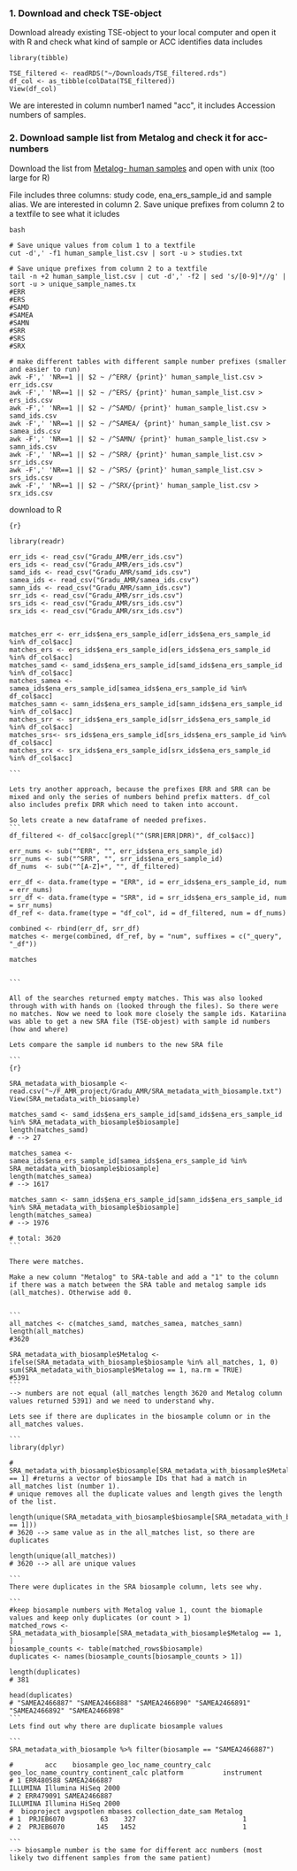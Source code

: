 ### 1. Download and check TSE-object

Download already existing TSE-object to your local computer and open it with R and check what kind of sample or ACC identifies data includes

```{r}
library(tibble)

TSE_filtered <- readRDS("~/Downloads/TSE_filtered.rds")
df_col <- as_tibble(colData(TSE_filtered))
View(df_col)

```

We are interested in column number1 named "acc", it includes Accession numbers of samples.

### 2. Download sample list from Metalog and check it for acc-numbers 

Download the list from [Metalog- human samples](https://metalog.embl.de/explore/human) and open with unix (too large for R)

File includes three columns: study code, ena_ers_sample_id and sample alias. We are interested in column 2. Save unique prefixes from column 2 to a textfile to see what it icludes

```
bash

# Save unique values from colum 1 to a textfile
cut -d',' -f1 human_sample_list.csv | sort -u > studies.txt

# Save unique prefixes from column 2 to a textfile
tail -n +2 human_sample_list.csv | cut -d',' -f2 | sed 's/[0-9]*//g' | sort -u > unique_sample_names.tx
#ERR
#ERS
#SAMD
#SAMEA
#SAMN
#SRR
#SRS
#SRX

# make different tables with different sample number prefixes (smaller and easier to run)
awk -F',' 'NR==1 || $2 ~ /^ERR/ {print}' human_sample_list.csv > err_ids.csv
awk -F',' 'NR==1 || $2 ~ /^ERS/ {print}' human_sample_list.csv > ers_ids.csv
awk -F',' 'NR==1 || $2 ~ /^SAMD/ {print}' human_sample_list.csv > samd_ids.csv
awk -F',' 'NR==1 || $2 ~ /^SAMEA/ {print}' human_sample_list.csv > samea_ids.csv
awk -F',' 'NR==1 || $2 ~ /^SAMN/ {print}' human_sample_list.csv > samn_ids.csv
awk -F',' 'NR==1 || $2 ~ /^SRR/ {print}' human_sample_list.csv > srr_ids.csv
awk -F',' 'NR==1 || $2 ~ /^SRS/ {print}' human_sample_list.csv > srs_ids.csv
awk -F',' 'NR==1 || $2 ~ /^SRX/{print}' human_sample_list.csv > srx_ids.csv
````
download to R

````
{r}

library(readr)

err_ids <- read_csv("Gradu_AMR/err_ids.csv")
ers_ids <- read_csv("Gradu_AMR/ers_ids.csv")
samd_ids <- read_csv("Gradu_AMR/samd_ids.csv")
samea_ids <- read_csv("Gradu_AMR/samea_ids.csv")
samn_ids <- read_csv("Gradu_AMR/samn_ids.csv")
srr_ids <- read_csv("Gradu_AMR/srr_ids.csv")
srs_ids <- read_csv("Gradu_AMR/srs_ids.csv")
srx_ids <- read_csv("Gradu_AMR/srx_ids.csv")


matches_err <- err_ids$ena_ers_sample_id[err_ids$ena_ers_sample_id %in% df_col$acc]
matches_ers <- ers_ids$ena_ers_sample_id[ers_ids$ena_ers_sample_id %in% df_col$acc]
matches_samd <- samd_ids$ena_ers_sample_id[samd_ids$ena_ers_sample_id %in% df_col$acc]
matches_samea <- samea_ids$ena_ers_sample_id[samea_ids$ena_ers_sample_id %in% df_col$acc]
matches_samn <- samn_ids$ena_ers_sample_id[samn_ids$ena_ers_sample_id %in% df_col$acc]
matches_srr <- srr_ids$ena_ers_sample_id[srr_ids$ena_ers_sample_id %in% df_col$acc]
matches_srs<- srs_ids$ena_ers_sample_id[srs_ids$ena_ers_sample_id %in% df_col$acc]
matches_srx <- srx_ids$ena_ers_sample_id[srx_ids$ena_ers_sample_id %in% df_col$acc]

```

Lets try another approach, because the prefixes ERR and SRR can be mixed and only the series of numbers behind prefix matters. df_col also includes prefix DRR which need to taken into account.

So lets create a new dataframe of needed prefixes. 
```
df_filtered <- df_col$acc[grepl("^(SRR|ERR|DRR)", df_col$acc)]

err_nums <- sub("^ERR", "", err_ids$ena_ers_sample_id)
srr_nums <- sub("^SRR", "", srr_ids$ena_ers_sample_id)
df_nums  <- sub("^[A-Z]+", "", df_filtered)

err_df <- data.frame(type = "ERR", id = err_ids$ena_ers_sample_id, num = err_nums)
srr_df <- data.frame(type = "SRR", id = srr_ids$ena_ers_sample_id, num = srr_nums)
df_ref <- data.frame(type = "df_col", id = df_filtered, num = df_nums)

combined <- rbind(err_df, srr_df)
matches <- merge(combined, df_ref, by = "num", suffixes = c("_query", "_df"))

matches


```

All of the searches returned empty matches. This was also looked through with with hands on (looked through the files). So there were no matches. Now we need to look more closely the sample ids. Katariina was able to get a new SRA file (TSE-objest) with sample id numbers (how and where)

Lets compare the sample id numbers to the new SRA file

```
{r}

SRA_metadata_with_biosample <- read.csv("~/F_AMR_project/Gradu_AMR/SRA_metadata_with_biosample.txt")
View(SRA_metadata_with_biosample)

matches_samd <- samd_ids$ena_ers_sample_id[samd_ids$ena_ers_sample_id %in% SRA_metadata_with_biosample$biosample]
length(matches_samd)
# --> 27

matches_samea <- samea_ids$ena_ers_sample_id[samea_ids$ena_ers_sample_id %in% SRA_metadata_with_biosample$biosample]
length(matches_samea)
# --> 1617

matches_samn <- samn_ids$ena_ers_sample_id[samn_ids$ena_ers_sample_id %in% SRA_metadata_with_biosample$biosample]
length(matches_samea)
# --> 1976

# total: 3620
```

There were matches.

Make a new column "Metalog" to SRA-table and add a "1" to the column if there was a match between the SRA table and metalog sample ids (all_matches). Otherwise add 0.


```
all_matches <- c(matches_samd, matches_samea, matches_samn)
length(all_matches)
#3620

SRA_metadata_with_biosample$Metalog <- ifelse(SRA_metadata_with_biosample$biosample %in% all_matches, 1, 0)
sum(SRA_metadata_with_biosample$Metalog == 1, na.rm = TRUE)
#5391
```
--> numbers are not equal (all_matches length 3620 and Metalog column values returned 5391) and we need to understand why.

Lets see if there are duplicates in the biosample column or in the all_matches values.

```
library(dplyr)

# SRA_metadata_with_biosample$biosample[SRA_metadata_with_biosample$Metalog == 1] #returns a vector of biosample IDs that had a match in all_matches list (number 1).
# unique removes all the duplicate values and length gives the length of the list.

length(unique(SRA_metadata_with_biosample$biosample[SRA_metadata_with_biosample$Metalog == 1]))
# 3620 --> same value as in the all_matches list, so there are duplicates

length(unique(all_matches))
# 3620 --> all are unique values

```
There were duplicates in the SRA biosample column, lets see why.

```
#keep biosample numbers with Metalog value 1, count the biomaple values and keep only duplicates (or count > 1)
matched_rows <- SRA_metadata_with_biosample[SRA_metadata_with_biosample$Metalog == 1, ]
biosample_counts <- table(matched_rows$biosample)
duplicates <- names(biosample_counts[biosample_counts > 1])

length(duplicates)
# 381

head(duplicates)
# "SAMEA2466887" "SAMEA2466888" "SAMEA2466890" "SAMEA2466891" "SAMEA2466892" "SAMEA2466898"
```
Lets find out why there are duplicate biosample values

```
SRA_metadata_with_biosample %>% filter(biosample == "SAMEA2466887")

#        acc    biosample geo_loc_name_country_calc geo_loc_name_country_continent_calc platform          instrument
# 1 ERR480588 SAMEA2466887                                                               ILLUMINA Illumina HiSeq 2000
# 2 ERR479091 SAMEA2466887                                                               ILLUMINA Illumina HiSeq 2000
#  bioproject avgspotlen mbases collection_date_sam Metalog
# 1  PRJEB6070         63    327                           1
# 2  PRJEB6070        145   1452                           1

```
--> biosample number is the same for different acc numbers (most likely two diffenent samples from the same patient)



